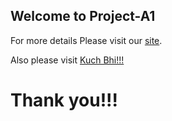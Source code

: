 ## Welcome to Project-A1

For more details Please visit our [site](https://unknowncoderx.github.io/Project-A1/site/).


Also please visit [Kuch Bhi!!!](https://unknowncoderx.github.io/Project-A1/kya/index.html)

# Thank you!!!

